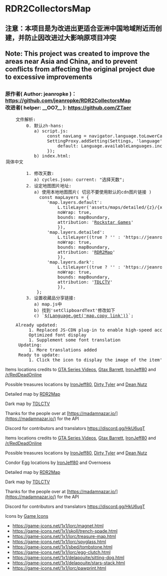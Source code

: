 # RDR2CollectorsMap
<h2>
注意：本项目是为改进出更适合亚洲中国地域附近而创建，并防止因改进过大影响原项目冲突<br/><br/>
Note: This project was created to improve the areas near Asia and China, and to prevent conflicts from affecting the original project due to excessive improvements
<h2>
<h3>
    原作者( Author: jeanropke )：<a href="https://github.com/jeanropke/RDR2CollectorsMap">https://github.com/jeanropke/RDR2CollectorsMap</a><br/>
    改进者( helper: __OO7__ ): <a href="https://github.com/ZTaer" >https://github.com/ZTaer</a>
</h3>
<pre>
    文件解析:
        0. 默认zh-hans: 
           a) script.js: 
                const navLang = navigator.language.toLowerCase();
                SettingProxy.addSetting(Settings, 'language', {
                    default: Language.availableLanguages.includes(navLang) ? navLang : 'zh-hans',
                });
           b) index.html: <option value="zh-hans" selected >简体中文</option>
        1. 修改天数:
           a) cycles.json: current: "选择天数";
        2. 设定地图图片地址:
           a) 使用本地地图图片( 切忌不要使用默认的cdn图片链接 )
             const mapLayers = {
                'map.layers.default':
                    L.tileLayer('assets/maps/detailed/{z}/{x}_{y}.jpg', {
                    noWrap: true,
                    bounds: mapBoundary,
                    attribution: '<a href="https://www.rockstargames.com/" target="_blank">Rockstar Games</a>'
                    }),
                'map.layers.detailed':
                    L.tileLayer((true ? '' : 'https://jeanropke.b-cdn.net/') + 'assets/maps/detailed/{z}/{x}_{y}.jpg', {
                    noWrap: true,
                    bounds: mapBoundary,
                    attribution: '<a href="https://rdr2map.com/" target="_blank">RDR2Map</a>'
                    }),
                'map.layers.dark':
                    L.tileLayer((true ? '' : 'https://jeanropke.b-cdn.net/') + 'assets/maps/darkmode/{z}/{x}_{y}.jpg', {
                    noWrap: true,
                    bounds: mapBoundary,
                    attribution: '<a href="https://github.com/TDLCTV" target="_blank">TDLCTV</a>'
                    }),
            };
        3. 设置收藏品分享链接:
           a) map.js中
           b) 找到'setClipboardText'修改如下
           c) `<a href="javascript:void(0)" onclick="setClipboardText('https://map.sosee.org/?m=${marker.text}')">${Language.get('map.copy_link')}</a>`;
</pre>
<pre>
    Already updated:
         1. Replaced JS-CDN plug-in to enable high-speed access in Asia
         Optimized font display
         1. Supplement some font translation
     Updating:
         1. More translations added
     Ready to update:
         1. Click the icon to display the image of the item's location in the game
</pre>

Items locations credits to [GTA Series Videos](https://www.youtube.com/user/GTASeriesVideos), [Gtax Barrett](https://twitter.com/gtaxbarrett), [IronJeff80](https://github.com/IronJeff80) and [/r/RedDeadOnline](https://www.reddit.com/r/RedDeadOnline)

Possible treasures locations by [IronJeff80](https://github.com/IronJeff80), [Dirty Tyler](https://www.youtube.com/channel/UC3LdKFizyou1RfkkmDUUVsg) and [Dean Nutz](https://www.youtube.com/channel/UCBSYrZQsPndOm-zckXNUItw)

Detailed map by [RDR2Map](https://rdr2map.com/)

Dark map by [TDLCTV](https://github.com/TDLCTV)

Thanks for the people over at [https://madamnazar.io/](https://madamnazar.io/) for the API 

Discord for contributors and translators https://discord.gg/HkU6ugT

Items locations credits to [GTA Series Videos](https://www.youtube.com/user/GTASeriesVideos), [Gtax Barrett](https://twitter.com/gtaxbarrett), [IronJeff80](https://github.com/IronJeff80) and [/r/RedDeadOnline](https://www.reddit.com/r/RedDeadOnline)

Possible treasures locations by [IronJeff80](https://github.com/IronJeff80), [Dirty Tyler](https://www.youtube.com/channel/UC3LdKFizyou1RfkkmDUUVsg) and [Dean Nutz](https://www.youtube.com/channel/UCBSYrZQsPndOm-zckXNUItw)

Condor Egg locations by [IronJeff80](https://github.com/IronJeff80) and Overnoess

Detailed map by [RDR2Map](https://rdr2map.com/)

Dark map by [TDLCTV](https://github.com/TDLCTV)

Thanks for the people over at [https://madamnazar.io/](https://madamnazar.io/) for the API 

Discord for contributors and translators https://discord.gg/HkU6ugT


Icons by [Game Icons](https://game-icons.net/)
* https://game-icons.net/1x1/lorc/magnet.html
* https://game-icons.net/1x1/skoll/trench-spade.html
* https://game-icons.net/1x1/lorc/treasure-map.html
* https://game-icons.net/1x1/lorc/spyglass.html
* https://game-icons.net/1x1/sbed/tombstone.html
* https://game-icons.net/1x1/lorc/egg-clutch.html
* https://game-icons.net/1x1/delapouite/sitting-dog.html
* https://game-icons.net/1x1/delapouite/stars-stack.html
* https://game-icons.net/1x1/lorc/pawprint.html
